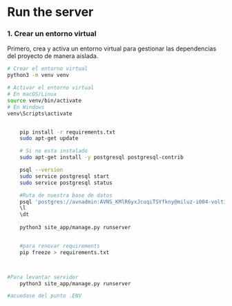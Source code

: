 # Run the server

### 1. Crear un entorno virtual

Primero, crea y activa un entorno virtual para gestionar las dependencias del proyecto de manera aislada.

```bash
# Crear el entorno virtual
python3 -m venv venv

# Activar el entorno virtual
# En macOS/Linux
source venv/bin/activate
# En Windows
venv\Scripts\activate


    pip install -r requirements.txt
    sudo apt-get update

    # Si no esta instalado 
    sudo apt-get install -y postgresql postgresql-contrib

    psql --version
    sudo service postgresql start
    sudo service postgresql status

    #Ruta de nuestra base de datos
    psql 'postgres://avnadmin:AVNS_KMlR6yxJcuqiTSYfkny@miluz-i004-voltix-back.e.aivencloud.com:22219/defaultdb?sslmode=require'
    \l
    \dt
    
    python3 site_app/manage.py runserver


    #para renovar requirements
    pip freeze > requirements.txt



#Para levantar servidor
    python3 site_app/manage.py runserver

#acuedase del punto .ENV